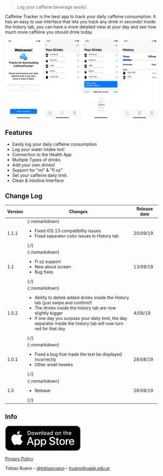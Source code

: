 <div>
    <meta name="apple-itunes-app" content="app-id=1476993081, affiliate-data=myAffiliateData, app-argument=https://apps.apple.com/app/caffeinetracker/id1476993081?l=es&ls=1">
</div>

> Log your caffeine beverage easily!.

Caffeine Tracker is the best app to track your daily caffeine consumption. It has an easy to use interface that lets you track any drink in seconds! 
Inside the history tab, you can have a more detailed view at your day and see how much more caffeine you should drink today.

![](header.png)

## Features
* Easily log your daily caffeine consumption
* Log your water intake too!
* Connection to the Health App
* Multiple Types of drinks
* Add your own drinks!
* Support for "ml" & "fl oz"
* Set your caffeine daily limit.
* Clean & intuitive Interface

## Change Log

| Version         | Changes         | Release date         |
| ------------- | ------------- | ------------------ |
| 1.1.1     | {::nomarkdown}<ul><li>Fixed iOS 13 compatibility issues</li><li>Fixed separator color issues in History tab</li></ul>{:/}       | 20/09/19 |
| 1.1       | {::nomarkdown}<ul><li>Fl oz support</li><li>New about screen</li><li>Bug fixes</li></ul>{:/}        | 13/09/19 |
| 1.0.2       | {::nomarkdown}<ul><li>Ability to delete added drinks inside the History tab (just swipe and confirm!)</li><li>The drinks inside the history tab are now slightly bigger</li><li>if one day you surpass your daily limit, the day separator inside the history tab will now turn red for that day</li></ul>{:/}        | 4/09/19 |
| 1.0.1       | {::nomarkdown}<ul><li>Fixed a bug that made the text be displayed incorrectly</li><li>Other small tweeks</li></ul>{:/}        | 28/08/19 |
| 1.0       | {::nomarkdown}<ul><li>Release</li></ul>{:/}        | 26/08/19 |



## Info

[![](appstore.png)](https://itunes.apple.com/app/caffeinetracker/id1476993081?l=es&ls=1&mt=8)

[Privacy Policy](https://caffeinetracker.tobiasruano.com/privacy)

Tobias Ruano – [@tobiasruano](https://twitter.com/tobiasruano) – truano@uade.edu.ar
